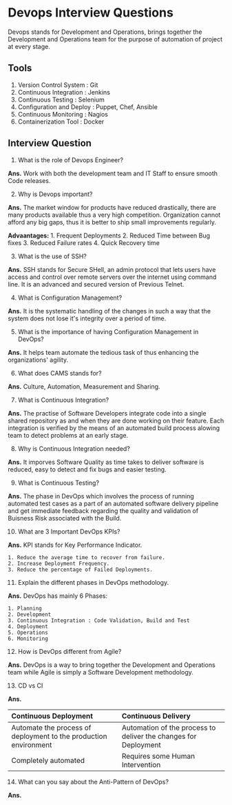 # Devops Interview Questions

Devops stands for Development and Operations, brings together the Development and Operations team for the purpose of automation of project at every stage. 

## Tools

1. Version Control System   : Git
2. Continuous Integration   : Jenkins
3. Continuous Testing       : Selenium
4. Configuration and Deploy : Puppet, Chef, Ansible
5. Continuous Monitoring    : Nagios
6. Containerization Tool    : Docker

## Interview Question

1. What is the role of Devops Engineer?

**Ans.** Work with both the development team and IT Staff to ensure smooth Code releases.

2. Why is Devops important?

**Ans.** The market window for products have reduced drastically, there are many products available thus a very high competition. Organization cannot afford any big gaps, thus it is better to ship small improvements regularly.

**Advaantages:**
    1. Frequent Deployments
    2. Reduced Time between Bug fixes
    3. Reduced Failure rates
    4. Quick Recovery time

3. What is the use of SSH?

**Ans.** SSH stands for Secure SHell, an admin protocol that lets users have access and control over remote servers over the internet using command line. It is an advanced and secured version of Previous Telnet.

4. What is Configuration Management?

**Ans.** It is the systematic handling of the changes in such a way that the system does not lose it's integrity over a period of time.

5. What is the importance of having Configuration Management in DevOps?

**Ans.** It helps team automate the tedious task of thus enhancing the organizations' agility.

6. What does CAMS stands for?

**Ans.** Culture, Automation, Measurement and Sharing.

7. What is Continuous Integration?

**Ans.** The practise of Software Developers integrate code into a single shared repository as and when they are done working on their feature. Each integration is verified by the means of an automated build process alowing team to detect problems at an early stage.

8. Why is Continuous Integration needed?

**Ans.** It imporves Software Quality as time takes to deliver software is reduced, easy to detect and fix bugs and easier testing.

9. What is Continuous Testing?

**Ans.** The phase in DevOps which involves the process of running automated test cases as a part of an automated software delivery pipeline and get immediate feedback regarding the quality and validation of Buisness Risk associated with the Build.

10. What are 3 Important DevOps KPIs?

**Ans.** KPI stands for Key Performance Indicator.

    1. Reduce the average time to recover from failure.
    2. Increase Deployment Frequency.
    3. Reduce the percentage of Failed Deployments.

11. Explain the different phases in DevOps methodology.

**Ans.** DevOps has mainly 6 Phases:

    1. Planning
    2. Development
    3. Continuous Integration : Code Validation, Build and Test
    4. Deployment
    5. Operations
    6. Monitoring

12. How is DevOps different from Agile?

**Ans.** DevOps is a way to bring together the Development and Operations team while Agile is simply a Software Development methodology.

13. CD vs CI

**Ans.** 

|Continuous Deployment|Continuous Delivery|
|:---|:---|
|Automate the process of deployment to the production environment|Automation of the process to deliver the changes for Deployment|
|Completely automated|Requires some Human Intervention|

14. What can you say about the Anti-Pattern of DevOps?

**Ans.** 